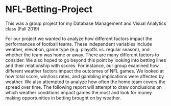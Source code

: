 # NFL-Betting-Project

This was a group project for my Database Management and Visual Analytics class (Fall 2019)

For our project we wanted to analyze how different factors impact the performances of football teams. These independent variables include weather, elevation, game type (e.g. playoffs vs. regular season), and whether the team was home or away. There are many different factors to consider. We also hoped to go beyond this point by looking into betting lines and their relationship with scores. For instance, our group examined how different weather factors impact the outcomes of NFL games. We looked at how total score, win/loss rates, and gambling implications were affected by weather. We also attempted to analyze how often the home team covers the spread over time. The following report will attempt to draw conclusions on which weather conditions impact games the most and look for money making opportunities in betting brought on by weather. 
